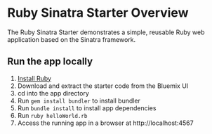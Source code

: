 # Ruby Sinatra Starter Overview

The Ruby Sinatra Starter demonstrates a simple, reusable Ruby web application based on the Sinatra framework.

## Run the app locally

1. [Install Ruby][]
2. Download and extract the starter code from the Bluemix UI
3. cd into the app directory
4. Run `gem install bundler` to install bundler
5. Run `bundle install` to install app dependencies
6. Run `ruby helloWorld.rb`
7. Access the running app in a browser at http://localhost:4567

[Install Ruby]: https://www.ruby-lang.org/en/documentation/installation/

